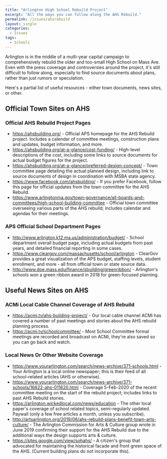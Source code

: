 ```yaml
---
title: "Arlington High School Rebuild Project"
excerpt: "All the ways you can follow along the AHS Rebuild."
permalink: /issues/ahsrebuild
layout: single
categories:
  - Issues
tags:
  - Schools
---
```


Arlington is in the middle of a multi-year capital campaign to comprehensively 
rebuild the older and too-small High School on Mass Ave.  Even with the 
press coverage and controversies around the project, it's still difficult 
to follow along, especially to find source documents about plans, rather 
than just rumors or speculation.

Here's a partial list of useful resources - either town documents, news 
sites, or other.  

## Official Town Sites on AHS

### Official AHS Rebuild Project Pages

- https://ahsbuilding.org/ - Official APS homepage for the AHS Rebuild project. Includes a calendar of committee meetings, construction plans and updates, budget information, and more.
- https://ahsbuilding.org/at-a-glance/cost-funding/ - High-level descriptions of the cost, including some links to source documents for actual budget figures for the project.
- https://ahsbuilding.org/at-a-glance/preferred-design-concept/ - Town committee page detailing the actual planned design, including link to source documents of design in coordination with MSBA state agency.
- https://www.facebook.com/ahsbuilding/ - If you prefer Facebook, follow this page for official updates from the town committee for the AHS Rebuild.
- https://www.arlingtonma.gov/town-governance/all-boards-and-committees/high-school-building-committee - Official town committee overseeing various parts of the AHS rebuild; includes calendar and agendas for their meetings.

### APS Official School Department Pages

- http://www.arlington.k12.ma.us/administration/budget/ - School department overall budget page, including actual budgets from past years, and detailed financial reporting in some cases.
- https://www.cleargov.com/massachusetts/school/arlington - ClearGov provides a great visualization of the APS budget, staffing levels, student enrollment, and more - all from official town or state source data.
- http://www.doe.mass.edu/finance/sbuilding/greenribbon/ - Arlington's schools won a green ribbon award in 2018 for green-focused planning.


## Useful News Sites on AHS

### ACMi Local Cable Channel Coverage of AHS Rebuild

- https://acmi.tv/ahs-building-project/ - Our local cable channel ACMi has covered a number of past meetings and stories about the AHS rebuild planning process.
- https://acmi.tv/schoolcommittee/ - Most School Committee formal meetings are recorded and broadcast on ACMi, they're also saved so you can go back and watch.

### Local News Or Other Website Coverage

- https://www.yourarlington.com/search/news-archive/371-schools.html - Your Arlington is a local online newspaper; this is their feed of all school-related articles (AHS or otherwise).
- https://www.yourarlington.com/search/news-archive/371-schools/16622-ahs-011620.html - Coverage 5-Feb-2020 of the recent committee meeting on the start of the rebuild project; includes links to past AHS Rebuild stories.
- https://arlington.wickedlocal.com/news/education - The other local paper's coverage of school related topics, semi-regularly updated. Paywall (only a few free articles a month, unless you subscribe).
- http://artsarlington.org/2019/06/ahs-rebuild-plans-benefit-town-arts-culture/ - The Arlington Commission for Arts & Culture group wrote in June 2019 confirming their support for the AHS Rebuild due to the additional ways the design supports arts & culture.
- https://sites.google.com/view/sohahs/ - A citizen's group that advocated for maintaining the historical facade and front green space of the AHS. (Current building plans do not incorporate this).


